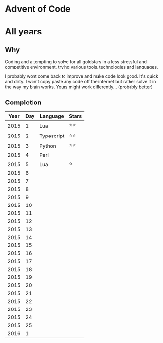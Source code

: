 # Advent of Code
# All years

## Why
Coding and attempting to solve for all goldstars in a less stressful and competitive environment, trying various tools, technologies and languages.

I probably wont come back to improve and make code look good. It's quick and dirty. I won't copy paste any code off the internet but rather solve it in the way my brain works.
Yours might work differently... (probably better)

## Completion

| Year | Day | Language | Stars |
|------|-----|----------|-----------|
| 2015 | 1   | Lua   | ⭐️⭐️        |
| 2015 | 2   | Typescript   | ⭐️⭐️       |
| 2015 | 3   | Python   | ⭐️⭐️         |
| 2015 | 4   | Perl   | |
| 2015 | 5   | Lua | ⭐️|
| 2015 | 6   | | |
| 2015 | 7   | | |
| 2015 | 8   | | |
| 2015 | 9   | | |
| 2015 | 10  | | |
| 2015 | 11  | | |
| 2015 | 12  | | |
| 2015 | 13  | | |
| 2015 | 14  | | |
| 2015 | 15  | | |
| 2015 | 16  | | |
| 2015 | 17  | | |
| 2015 | 18  | | |
| 2015 | 19  | | |
| 2015 | 20  | | |
| 2015 | 21  | | |
| 2015 | 22  | | |
| 2015 | 23  | | |
| 2015 | 24  | | |
| 2015 | 25  | | |
| 2016 | 1   | | |
